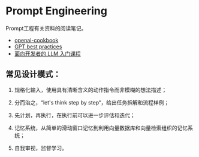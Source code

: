 # Prompt Engineering

Prompt工程有关资料的阅读笔记。

*   [openai-cookbook](https://github.com/openai/openai-cookbook)
*   [GPT best practices](https://platform.openai.com/docs/guides/gpt-best-practices)
*   [面向开发者的 LLM 入门课程](https://datawhalechina.github.io/prompt-engineering-for-developers/#/)

## 常见设计模式：

1. 规格化输入，使用具有清晰含义的动作指令而非模糊的想法描述；

2. 分而治之，“let's think step by step“，给出任务拆解和流程样例；

3. 先计划，再执行，在执行前可以进一步评估和迭代；

4. 记忆系统，从简单的滑动窗口记忆到利用向量数据库和向量检索组织的记忆系统；

5. 自我审视，监督学习。

